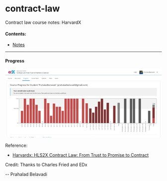 # contract-law
Contract law course notes: HarvardX

#### Contents:
- [Notes](./notes)

---

#### Progress
![](progress-contractlawcourse-edx.png)

<!-- ![](Contract-law-course.jpg) -->


Reference:
- [Harvardx: HLS2X Contract Law: From Trust to Promise to Contract](https://courses.edx.org/courses/course-v1:Harvardx+HLS2X+2T2018/course/)

Credit: Thanks to Charles Fried and EDx

-- Prahalad Belavadi

